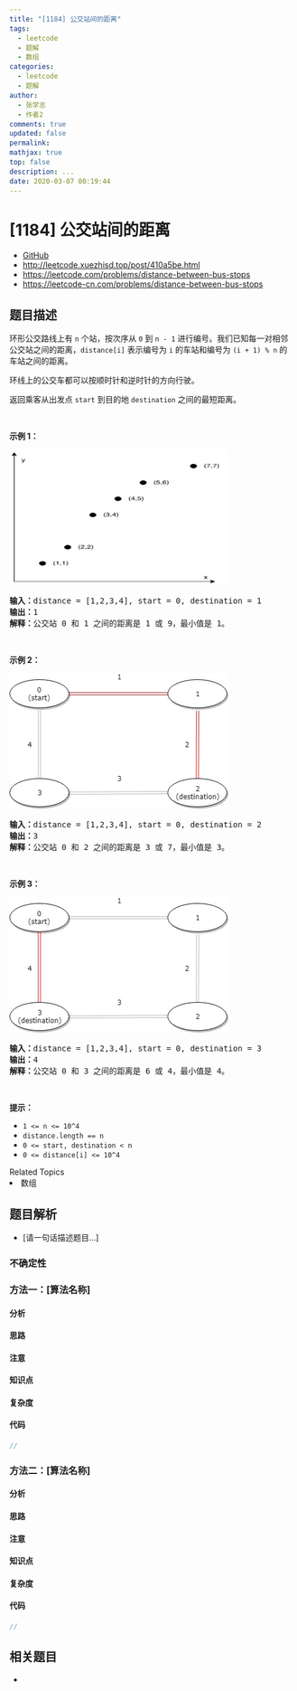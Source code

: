 ```yaml
---
title: "[1184] 公交站间的距离"
tags:
  - leetcode
  - 题解
  - 数组
categories:
  - leetcode
  - 题解
author:
  - 张学志
  - 作者2
comments: true
updated: false
permalink:
mathjax: true
top: false
description: ...
date: 2020-03-07 00:19:44
---
```



# [1184] 公交站间的距离
* [GitHub](https://github.com/algoboy101/LeetCodeCrowdsource/tree/master/_posts/QA/%5B1184%5D%20%E5%85%AC%E4%BA%A4%E7%AB%99%E9%97%B4%E7%9A%84%E8%B7%9D%E7%A6%BB.md)
* http://leetcode.xuezhisd.top/post/410a5be.html
* https://leetcode.com/problems/distance-between-bus-stops
* https://leetcode-cn.com/problems/distance-between-bus-stops


## 题目描述

<p>环形公交路线上有&nbsp;<code>n</code>&nbsp;个站，按次序从&nbsp;<code>0</code>&nbsp;到&nbsp;<code>n - 1</code>&nbsp;进行编号。我们已知每一对相邻公交站之间的距离，<code>distance[i]</code>&nbsp;表示编号为&nbsp;<code>i</code>&nbsp;的车站和编号为&nbsp;<code>(i + 1) % n</code>&nbsp;的车站之间的距离。</p>

<p>环线上的公交车都可以按顺时针和逆时针的方向行驶。</p>

<p>返回乘客从出发点&nbsp;<code>start</code>&nbsp;到目的地&nbsp;<code>destination</code>&nbsp;之间的最短距离。</p>

<p>&nbsp;</p>

<p><strong>示例 1：</strong></p>

<p><img alt="" src="https://raw.githubusercontent.com/algoboy101/LeetCodeCrowdsource/master/imgs/untitled-diagram-1.jpg" style="height: 240px; width: 388px;"></p>

<pre><strong>输入：</strong>distance = [1,2,3,4], start = 0, destination = 1
<strong>输出：</strong>1
<strong>解释：</strong>公交站 0 和 1 之间的距离是 1 或 9，最小值是 1。</pre>

<p>&nbsp;</p>

<p><strong>示例 2：</strong></p>

<p><img alt="" src="https://raw.githubusercontent.com/algoboy101/LeetCodeCrowdsource/master/imgs/untitled-diagram-1-1.jpg" style="height: 240px; width: 388px;"></p>

<pre><strong>输入：</strong>distance = [1,2,3,4], start = 0, destination = 2
<strong>输出：</strong>3
<strong>解释：</strong>公交站 0 和 2 之间的距离是 3 或 7，最小值是 3。
</pre>

<p>&nbsp;</p>

<p><strong>示例 3：</strong></p>

<p><img alt="" src="https://raw.githubusercontent.com/algoboy101/LeetCodeCrowdsource/master/imgs/untitled-diagram-1-2.jpg" style="height: 240px; width: 388px;"></p>

<pre><strong>输入：</strong>distance = [1,2,3,4], start = 0, destination = 3
<strong>输出：</strong>4
<strong>解释：</strong>公交站 0 和 3 之间的距离是 6 或 4，最小值是 4。
</pre>

<p>&nbsp;</p>

<p><strong>提示：</strong></p>

<ul>
	<li><code>1 &lt;= n&nbsp;&lt;= 10^4</code></li>
	<li><code>distance.length == n</code></li>
	<li><code>0 &lt;= start, destination &lt; n</code></li>
	<li><code>0 &lt;= distance[i] &lt;= 10^4</code></li>
</ul>
<div><div>Related Topics</div><div><li>数组</li></div></div>


## 题目解析
* [请一句话描述题目...]

### 不确定性


### 方法一：[算法名称]

#### 分析

#### 思路

#### 注意

#### 知识点

#### 复杂度

#### 代码

```cpp
//
```


### 方法二：[算法名称]

#### 分析

#### 思路

#### 注意

#### 知识点

#### 复杂度

#### 代码

```cpp
//
```


## 相关题目
* 
